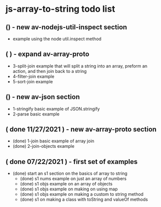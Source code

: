# js-array-to-string todo list

## () - new av-nodejs-util-inspect section
* example using the node util.inspect method



## ( ) - expand av-array-proto
* 3-split-join example that will split a string into an array, preform an action, and then join back to a string
* 4-filter-join example
* 5-sort-join example

## () - new av-json section
* 1-stringify basic example of JSON.stringify
* 2-parse basic example

## ( done 11/27/2021 ) - new av-array-proto section
* (done) 1-join basic example of array join
* (done) 2-join-objects example

## ( done 07/22/2021 ) - first set of examples
* (done) start an s1 section on the basics of array to string
  * (done) s1 nums example on just an array of numbers
  * (done) s1 objs example on an array of objects
  * (done) s1 objs example on making on using map
  * (done) s1 objs example on making a custom to string method
  * (done) s1 on making a class with toString and valueOf methods